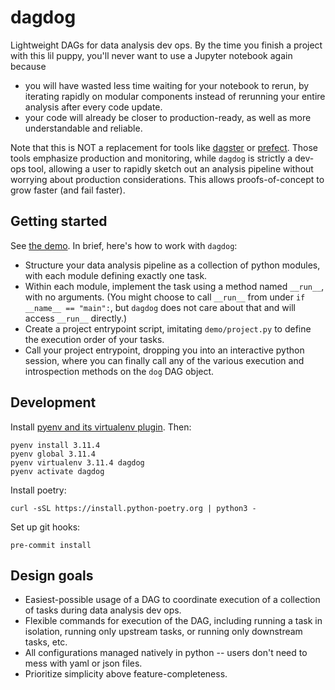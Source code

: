 # dagdog

Lightweight DAGs for data analysis dev ops. By the time you finish a project with this lil puppy, you'll never want to use a Jupyter notebook again because
- you will have wasted less time waiting for your notebook to rerun, by iterating rapidly on modular components instead of rerunning your entire analysis after every code update.
- your code will already be closer to production-ready, as well as more understandable and reliable.

Note that this is NOT a replacement for tools like [dagster](https://github.com/dagster-io/dagster) or [prefect](https://github.com/PrefectHQ/prefect). Those tools emphasize production and monitoring, while `dagdog` is strictly a dev-ops tool, allowing a user to rapidly sketch out an analysis pipeline without worrying about production considerations. This allows proofs-of-concept to grow faster (and fail faster).

## Getting started

See [the demo](https://github.com/zkurtz/dagdog/tree/main/demo). In brief, here's how to work with `dagdog`:
- Structure your data analysis pipeline as a collection of python modules, with each module defining exactly one task.
- Within each module, implement the task using a method named `__run__`, with no arguments. (You might choose to call `__run__` from under `if __name__ == "main":`, but `dagdog` does not care about that and will access `__run__` directly.)
- Create a project entrypoint script, imitating `demo/project.py` to define the execution order of your tasks.
- Call your project entrypoint, dropping you into an interactive python session, where you can finally call any of the various execution and introspection methods on the `dog` DAG object.


## Development

Install [pyenv and its virtualenv plugin](https://github.com/pyenv/pyenv-virtualenv). Then:
```
pyenv install 3.11.4
pyenv global 3.11.4
pyenv virtualenv 3.11.4 dagdog
pyenv activate dagdog
```

Install poetry:
```
curl -sSL https://install.python-poetry.org | python3 -
```

Set up git hooks:
```
pre-commit install
```

## Design goals

- Easiest-possible usage of a DAG to coordinate execution of a collection of tasks during data analysis dev ops.
- Flexible commands for execution of the DAG, including running a task in isolation, running only upstream tasks, or running only downstream tasks, etc.
- All configurations managed natively in python -- users don't need to mess with yaml or json files.
- Prioritize simplicity above feature-completeness.
